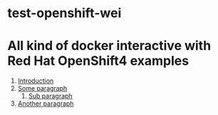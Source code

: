 # test-openshift-wei



# All kind of docker interactive with Red Hat OpenShift4 examples  
1. [Introduction](#introduction)  
2. [Some paragraph](#paragraph1)  
    1. [Sub paragraph](#subparagraph1)  
3. [Another paragraph](#paragraph2)  
